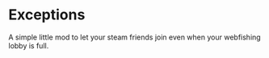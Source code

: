 # Exceptions

A simple little mod to let your steam friends join even when your webfishing lobby is full.